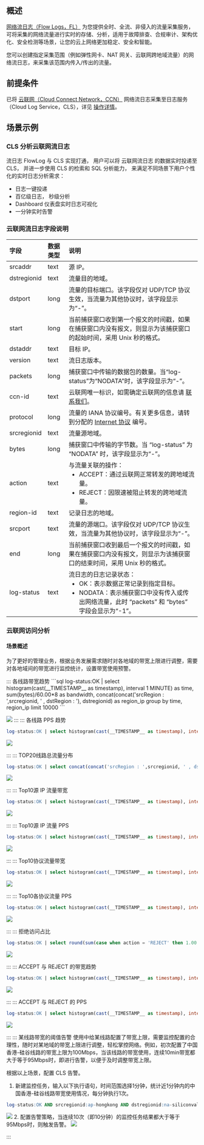 ## 概述

[网络流日志（Flow Logs，FL）](https://cloud.tencent.com/document/product/682/18931) 为您提供全时、全流、非侵入的流量采集服务，可将采集的网络流量进行实时的存储、分析，适用于故障排查、合规审计、架构优化、安全检测等场景，让您的云上网络更加稳定、安全和智能。

您可以创建指定采集范围（例如弹性网卡、NAT 网关、云联网跨地域流量）的网络流日志，来采集该范围内传入/传出的流量。

## 前提条件

已将 [云联网（Cloud Connect Network，CCN）](https://cloud.tencent.com/document/product/877) 网络流日志采集至日志服务（Cloud Log Service，CLS），详见 [操作详情](https://cloud.tencent.com/document/product/682/18966)。

## 场景示例

### CLS 分析云联网流日志

流日志 FlowLog 与 CLS 实现打通， 用户可以将 云联网流日志 的数据实时投递至 CLS， 并进一步使用 CLS 的检索和 SQL 分析能力， 来满足不同场景下用户个性化的实时日志分析需求：

- 日志一键投递
- 百亿级日志， 秒级分析
- Dashboard 仪表盘实时日志可视化
- 一分钟实时告警


### 云联网流日志字段说明

| 字段        | 数据类型 | 说明                                                         |
| :---------- | :------- | :----------------------------------------------------------- |
| srcaddr     | text     | 源 IP。                                                      |
| dstregionid | text     | 流量目的地域。                                               |
| dstport     | long     | 流量的目标端口。该字段仅对 UDP/TCP 协议生效，当流量为其他协议时，该字段显示为“-”。 |
| start       | long     | 当前捕获窗口收到第一个报文的时间戳，如果在捕获窗口内没有报文，则显示为该捕获窗口的起始时间，采用 Unix 秒的格式。 |
| dstaddr     | text     | 目标 IP。                                                    |
| version     | text     | 流日志版本。                                                 |
| packets     | long     | 捕获窗口中传输的数据包的数量。当“log-status”为“NODATA”时，该字段显示为“-”。 |
| ccn-id      | text     | 云联网唯一标识，如需确定云联网的信息请 [联系我们](https://cloud.tencent.com/document/product/877/59695)。 |
| protocol    | long     | 流量的 IANA 协议编号。有关更多信息，请转到分配的 [Internet 协议](https://www.iana.org/assignments/protocol-numbers/protocol-numbers.xhtml#protocol-numbers-1) 编号。 |
| srcregionid | text     | 流量源地域。                                                 |
| bytes       | long     | 捕获窗口中传输的字节数。当 “log-status” 为 “NODATA” 时，该字段显示为“-”。 |
| action      | text     | 与流量关联的操作：<ul  style="margin: 0;"><li> ACCEPT：通过云联网正常转发的跨地域流量。</li><li>REJECT：因限速被阻止转发的跨地域流量。</li></ul>  |
| region-id   | text     | 记录日志的地域。                                             |
| srcport     | text     | 流量的源端口。该字段仅对 UDP/TCP 协议生效，当流量为其他协议时，该字段显示为“-”。 |
| end         | long     | 当前捕获窗口收到最后一个报文的时间戳，如果在捕获窗口内没有报文，则显示为该捕获窗口的结束时间，采用 Unix 秒的格式。 |
| log-status  | text     | 流日志的日志记录状态： <ul  style="margin: 0;"><li> OK：表示数据正常记录到指定目标。</li><li> NODATA：表示捕获窗口中没有传入或传出网络流量，此时 “packets” 和 “bytes” 字段会显示为“-1”。</li></ul>  |



### 云联网访问分析

#### 场景概述

为了更好的管理业务，根据业务发展需求随时对各地域的带宽上限进行调整，需要对各地域间的带宽进行监控统计，设置带宽使用预警。

<dx-accordion>
::: 各线路带宽趋势
```sql
log-status:OK | select histogram(cast(__TIMESTAMP__ as timestamp), interval 1 MINUTE) as time, sum(bytes)/60.00*8 as bandwidth, concat(concat('srcRegion : ',srcregionid, ' , dstRegion : '), dstregionid) as region_ip group by time, region_ip limit 10000
```

![](https://qcloudimg.tencent-cloud.cn/raw/abf58cc6c711774c77af3e81d940b529.png)
:::
::: 各线路 PPS 趋势
```sql
log-status:OK | select histogram(cast(__TIMESTAMP__ as timestamp), interval 1 MINUTE) as time, sum(packets)/60.00 as pps, concat(concat('srcRegion : ',srcregionid, ' , dstRegion : '), dstregionid) as region_ip group by time, region_ip limit 10000
```

![](https://qcloudimg.tencent-cloud.cn/raw/3feed866d0d1ed4e143d5d99ffc6fd06.png)

:::
::: TOP20线路总流量分布
```sql
log-status:OK | select concat(concat('srcRegion : ',srcregionid, ' , dstRegion : '), dstregionid) as region, sum(bytes) as bytes group by region order by bytes desc limit 20
```

![](https://qcloudimg.tencent-cloud.cn/raw/9e6c04a93dbb2d134fc949e067592b81.png)

:::
::: Top10源 IP 流量带宽
```sql
log-status:OK | select histogram(cast(__TIMESTAMP__ as timestamp), interval 1 MINUTE) as time, sum(bytes)/60.00*8 as pps  , srcaddr where srcaddr in (select srcaddr group by srcaddr order by sum(cast(bytes as double)) desc limit 10)  group by time, srcaddr limit 10000
```

![](https://qcloudimg.tencent-cloud.cn/raw/8e1e19ebaca4fa77ad5606f8d3829fa0.png)

:::
::: Top10源 IP 流量 PPS
```sql
log-status:OK | select histogram(cast(__TIMESTAMP__ as timestamp), interval 1 MINUTE) as time, sum(packets)/60.00 as pps  , srcaddr where srcaddr in (select srcaddr group by srcaddr order by sum(cast(packets as double)) desc limit 10) group by time, srcaddr  limit 10000
```

![](https://qcloudimg.tencent-cloud.cn/raw/a3672cb2f7fd597dc0da51fea119e883.png)

:::
::: Top10协议流量带宽
```sql
log-status:OK | select histogram(cast(__TIMESTAMP__ as timestamp), interval 1 MINUTE) as time, sum(bytes)/60*8 as bandwidth, cast(protocol as varchar) where protocol in ( select protocol group by protocol order by sum(cast(bytes as double)) desc limit 10) group by time, protocol  limit 10000
```

![](https://qcloudimg.tencent-cloud.cn/raw/8e6802c2b55f3fbd21e4631f0f8c110f.png)

:::
::: Top10各协议流量 PPS
```sql
log-status:OK | select histogram(cast(__TIMESTAMP__ as timestamp), interval 1 MINUTE) as time, sum(packets)/60.00 as pps, cast(protocol as varchar) where protocol in ( select protocol group by protocol order by sum(cast(bytes as double)) desc limit 10) group by time, protocol  limit 10000
```

![](https://qcloudimg.tencent-cloud.cn/raw/880fedda6d9b1418625c3c790b89bc57.png)

:::
::: 拒绝访问占比
```sql
log-status:OK | select round(sum(case when action = 'REJECT' then 1.00 else 0.00 end) / cast(count(*) as double) * 100,2) as "拒绝访问占比(%)"
```

![](https://qcloudimg.tencent-cloud.cn/raw/e177cbfa10485af3ba0918c57fe24284.png)

:::
::: ACCEPT 与 REJECT 的带宽趋势
```sql
log-status:OK | select histogram(cast(__TIMESTAMP__ as timestamp), interval 1 MINUTE) as time, sum(bytes)/60.00*8 as bandwidth, action group by time, action limit 10000
```

![](https://qcloudimg.tencent-cloud.cn/raw/4fbb33da3f04893a1f4129b27bb8d844.png)

:::
::: ACCEPT 与 REJECT 的 PPS
```sql
log-status:OK | select histogram(cast(__TIMESTAMP__ as timestamp), interval 1 MINUTE) as time, sum(packets)/60.00 as pps, action group by time, action limit 10000
```

![](https://qcloudimg.tencent-cloud.cn/raw/8b7480cb468ecfe1d1b037f4d31c85e4.png)

:::
::: 某线路带宽的阈值告警
使用中给某线路配置了带宽上限，需要监控配置的合理性，随时对某地域的带宽上限进行调整，轻松掌控网络。例如，初次配置了中国香港-硅谷线路的带宽上限为100Mbps，当该线路的带宽使用，连续10min带宽都大于等于95Mbps时，即进行告警，以便于及时调整带宽上限。

根据以上场景，配置 CLS 告警。

1. 新建监控任务，输入以下执行语句，时间范围选择1分钟，统计近1分钟内的中国香港-硅谷线路带宽使用情况，每分钟执行1次。
```sql
log-status:OK AND srcregionid:ap-hongkong AND dstregionid:na-siliconvalley | select sum(bytes)/60.00*8/1000 as bandwidth
```
![](https://qcloudimg.tencent-cloud.cn/raw/76fbcc7cfab5b0e46b9b7daef496d400.png)
2. 配置告警策略，当连续10次（即10分钟）的监控任务结果都大于等于95Mbps时，则触发告警。
![](https://qcloudimg.tencent-cloud.cn/raw/404fb206909a0278fe307284da4fe492.png)

:::
</dx-accordion>
